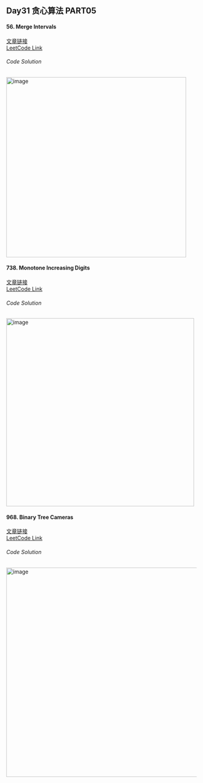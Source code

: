 ## Day31 贪心算法 PART05  

#### 56. Merge Intervals  

[文章链接](https://programmercarl.com/0056.%E5%90%88%E5%B9%B6%E5%8C%BA%E9%97%B4.html)  
[LeetCode Link](https://leetcode.com/problems/merge-intervals/description/)  

###### Code Solution  
<img width="476" alt="image" src="https://github.com/user-attachments/assets/d7042b7e-7599-46d4-ba75-ae97ddd93384" />

#### 738. Monotone Increasing Digits  
[文章链接](https://programmercarl.com/0738.%E5%8D%95%E8%B0%83%E9%80%92%E5%A2%9E%E7%9A%84%E6%95%B0%E5%AD%97.html)  
[LeetCode Link](https://leetcode.com/problems/monotone-increasing-digits/description/)  

###### Code Solution  
<img width="497" alt="image" src="https://github.com/user-attachments/assets/86b08207-6c33-49a3-8542-3b50a4d76eaa" />

#### 968. Binary Tree Cameras  
[文章链接](https://programmercarl.com/0968.%E7%9B%91%E6%8E%A7%E4%BA%8C%E5%8F%89%E6%A0%91.html)  
[LeetCode Link](https://leetcode.com/problems/binary-tree-cameras/description/)  

###### Code Solution  
<img width="553" alt="image" src="https://github.com/user-attachments/assets/6a2dd9c3-383a-47a3-8a0e-2455c077c040" />
